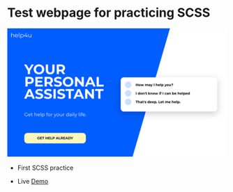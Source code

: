 # Test webpage for practicing SCSS

![](/screenshot.png)

- First SCSS practice

- Live [Demo](https://cryptic-deer.github.io/sass-practice/)
